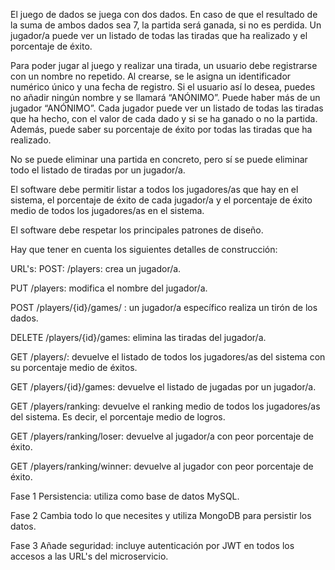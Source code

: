 El juego de dados se juega con dos dados. En caso de que el resultado de la suma de ambos dados sea 7, la partida será ganada, si no es perdida. Un jugador/a puede ver un listado de todas las tiradas que ha realizado y el porcentaje de éxito.

Para poder jugar al juego y realizar una tirada, un usuario debe registrarse con un nombre no repetido. Al crearse, se le asigna un identificador numérico único y una fecha de registro. Si el usuario así lo desea, puedes no añadir ningún nombre y se llamará “ANÓNIMO”. Puede haber más de un jugador “ANÓNIMO”. Cada jugador puede ver un listado de todas las tiradas que ha hecho, con el valor de cada dado y si se ha ganado o no la partida. Además, puede saber su porcentaje de éxito por todas las tiradas que ha realizado.

No se puede eliminar una partida en concreto, pero sí se puede eliminar todo el listado de tiradas por un jugador/a.

El software debe permitir listar a todos los jugadores/as que hay en el sistema, el porcentaje de éxito de cada jugador/a y el porcentaje de éxito medio de todos los jugadores/as en el sistema.

El software debe respetar los principales patrones de diseño.

Hay que tener en cuenta los siguientes detalles de construcción:

URL's: POST: /players: crea un jugador/a.

PUT /players: modifica el nombre del jugador/a.

POST /players/{id}/games/ : un jugador/a específico realiza un tirón de los dados.

DELETE /players/{id}/games: elimina las tiradas del jugador/a.

GET /players/: devuelve el listado de todos los jugadores/as del sistema con su porcentaje medio de éxitos.

GET /players/{id}/games: devuelve el listado de jugadas por un jugador/a.

GET /players/ranking: devuelve el ranking medio de todos los jugadores/as del sistema. Es decir, el porcentaje medio de logros.

GET /players/ranking/loser: devuelve al jugador/a con peor porcentaje de éxito.

GET /players/ranking/winner: devuelve al jugador con peor porcentaje de éxito.

Fase 1 Persistencia: utiliza como base de datos MySQL.

Fase 2 Cambia todo lo que necesites y utiliza MongoDB para persistir los datos.

Fase 3 Añade seguridad: incluye autenticación por JWT en todos los accesos a las URL's del microservicio.
